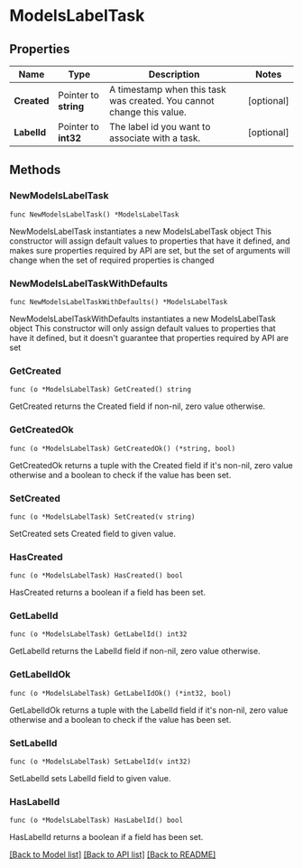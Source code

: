 # ModelsLabelTask

## Properties

Name | Type | Description | Notes
------------ | ------------- | ------------- | -------------
**Created** | Pointer to **string** | A timestamp when this task was created. You cannot change this value. | [optional] 
**LabelId** | Pointer to **int32** | The label id you want to associate with a task. | [optional] 

## Methods

### NewModelsLabelTask

`func NewModelsLabelTask() *ModelsLabelTask`

NewModelsLabelTask instantiates a new ModelsLabelTask object
This constructor will assign default values to properties that have it defined,
and makes sure properties required by API are set, but the set of arguments
will change when the set of required properties is changed

### NewModelsLabelTaskWithDefaults

`func NewModelsLabelTaskWithDefaults() *ModelsLabelTask`

NewModelsLabelTaskWithDefaults instantiates a new ModelsLabelTask object
This constructor will only assign default values to properties that have it defined,
but it doesn't guarantee that properties required by API are set

### GetCreated

`func (o *ModelsLabelTask) GetCreated() string`

GetCreated returns the Created field if non-nil, zero value otherwise.

### GetCreatedOk

`func (o *ModelsLabelTask) GetCreatedOk() (*string, bool)`

GetCreatedOk returns a tuple with the Created field if it's non-nil, zero value otherwise
and a boolean to check if the value has been set.

### SetCreated

`func (o *ModelsLabelTask) SetCreated(v string)`

SetCreated sets Created field to given value.

### HasCreated

`func (o *ModelsLabelTask) HasCreated() bool`

HasCreated returns a boolean if a field has been set.

### GetLabelId

`func (o *ModelsLabelTask) GetLabelId() int32`

GetLabelId returns the LabelId field if non-nil, zero value otherwise.

### GetLabelIdOk

`func (o *ModelsLabelTask) GetLabelIdOk() (*int32, bool)`

GetLabelIdOk returns a tuple with the LabelId field if it's non-nil, zero value otherwise
and a boolean to check if the value has been set.

### SetLabelId

`func (o *ModelsLabelTask) SetLabelId(v int32)`

SetLabelId sets LabelId field to given value.

### HasLabelId

`func (o *ModelsLabelTask) HasLabelId() bool`

HasLabelId returns a boolean if a field has been set.


[[Back to Model list]](../README.md#documentation-for-models) [[Back to API list]](../README.md#documentation-for-api-endpoints) [[Back to README]](../README.md)


